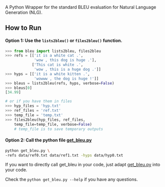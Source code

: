 A Python Wrapper for the standard BLEU evaluation for Natural Language Generation (NLG).

## How to Run
#### Option 1: Use the `lists2bleu()` or `files2bleu()` function.
```python
>>> from bleu import lists2bleu, files2bleu
>>> refs = [['it is a white cat .',
             'wow , this dog is huge .'],
            ['This cat is white .',
             'wow , this is a huge dog .']]
>>> hyps = [['it is a white kitten .',
             'wowww , the dog is huge !']]
>>> bleus = lists2bleu(refs, hyps, verbose=False)
>>> bleus[0]
[34.99]

# or if you have them in files
>>> hyp_files = 'hyp.txt'
>>> ref_files = 'ref.txt'
>>> temp_file = 'temp.txt'
>>> files2bleu(hyp_files, ref_files, 
    temp_file=temp_file, verbose=False)
    # temp_file is to save temporary outputs
```
#### Option 2:  Call the python file [get_bleu.py](bleu.py)
```bash
python get_bleu.py \
-refs data/ref0.txt data/ref1.txt -hyps data/hyp0.txt
```

If you want to directly call get_bleu in your code, just adapt [get_bleu.py](bleu.py) into your code.

Check the `python get_bleu.py --help` if you have any questions.
